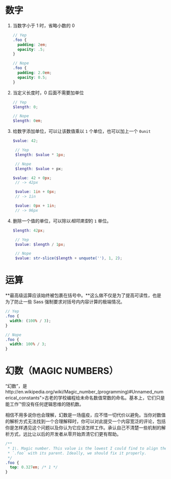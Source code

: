 # 数字

1. 当数字小于 1 时，省略小数的 0 
   ```scss
   // Yep
   .foo {
     padding: 2em;
     opacity: .5;
   }

   // Nope
   .foo {
     padding: 2.0em;
     opacity: 0.5;
   }
   ```

2. 当定义长度时，0 后面不需要加单位
   ```scss
   // Yep
   $length: 0;

   // Nope
   $length: 0em;
   ```

3. 给数字添加单位，可以让该数值乘以 `1` 个单位，也可以加上一个 `0unit`
   ```scss
   $value: 42;

    // Yep
    $length: $value * 1px;

    // Nope
    $length: $value + px;
   ```
   ```scss
   $value: 42 + 0px;
    // -> 42px

    $value: 1in + 0px;
    // -> 1in

    $value: 0px + 1in;
    // -> 96px
   ```
4. 删除一个值的单位，可以除以*相同类型*的 `1` 单位。
   ```scss
   $length: 42px;

    // Yep
    $value: $length / 1px;

    // Nope
    $value: str-slice($length + unquote(''), 1, 2);
   ```



# 运算

**最高级运算应该始终被包裹在括号中。**这么做不仅是为了提高可读性，也是为了防止一些 Sass 强制要求对括号内内容计算的极端情况。
```scss
// Yep
.foo {
  width: (100% / 3);
}

// Nope
.foo {
  width: 100% / 3;
}
```


# 幻数（MAGIC NUMBERS）

“幻数”，是http://en.wikipedia.org/wiki/Magic_number_(programming)#Unnamed_numerical_constants">古老的学校编程给未命名数值常数的命名。基本上，它们只是能工作™但没有任何逻辑思维的随机数。

相信不用多说你也会理解，幻数是一场瘟疫，应不惜一切代价以避免。当你对数值的解析方式无法找到一个合理解释时，你可以对此提交一个内容宽泛的评论，包括你是怎样遇见这个问题以及你认为它应该怎样工作。承认自己不清楚一些机制的解析方式，远比让以后的开发者从零开始弄清它们更有帮助。

```scss
/**
 * 1\. Magic number. This value is the lowest I could find to align the top of
 * `.foo` with its parent. Ideally, we should fix it properly.
 */
.foo {
  top: 0.327em; /* 1 */
}
```